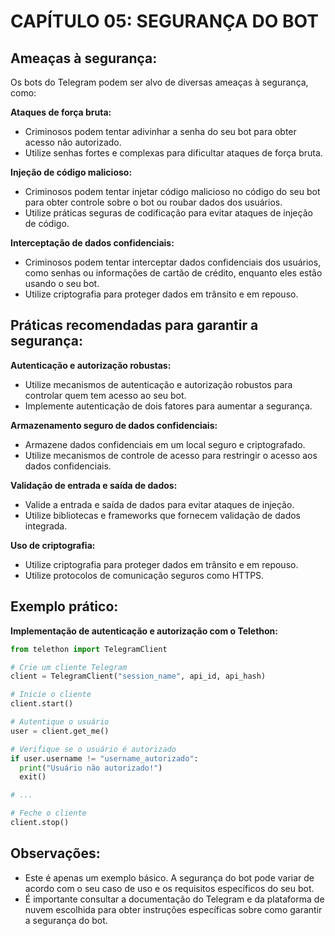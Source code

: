 # CAPÍTULO 05: SEGURANÇA DO BOT
## Ameaças à segurança:
Os bots do Telegram podem ser alvo de diversas ameaças à segurança, como:

**Ataques de força bruta:**

* Criminosos podem tentar adivinhar a senha do seu bot para obter acesso não autorizado.
* Utilize senhas fortes e complexas para dificultar ataques de força bruta.

**Injeção de código malicioso:**

* Criminosos podem tentar injetar código malicioso no código do seu bot para obter controle sobre o bot ou roubar dados dos usuários.
* Utilize práticas seguras de codificação para evitar ataques de injeção de código.

**Interceptação de dados confidenciais:**

* Criminosos podem tentar interceptar dados confidenciais dos usuários, como senhas ou informações de cartão de crédito, enquanto eles estão usando o seu bot.
* Utilize criptografia para proteger dados em trânsito e em repouso.

## Práticas recomendadas para garantir a segurança:
**Autenticação e autorização robustas:**

* Utilize mecanismos de autenticação e autorização robustos para controlar quem tem acesso ao seu bot.
* Implemente autenticação de dois fatores para aumentar a segurança.

**Armazenamento seguro de dados confidenciais:**

* Armazene dados confidenciais em um local seguro e criptografado.
* Utilize mecanismos de controle de acesso para restringir o acesso aos dados confidenciais.

**Validação de entrada e saída de dados:**

* Valide a entrada e saída de dados para evitar ataques de injeção.
* Utilize bibliotecas e frameworks que fornecem validação de dados integrada.

**Uso de criptografia:**

* Utilize criptografia para proteger dados em trânsito e em repouso.
* Utilize protocolos de comunicação seguros como HTTPS.

## Exemplo prático:
**Implementação de autenticação e autorização com o Telethon:**

```python
from telethon import TelegramClient

# Crie um cliente Telegram
client = TelegramClient("session_name", api_id, api_hash)

# Inicie o cliente
client.start()

# Autentique o usuário
user = client.get_me()

# Verifique se o usuário é autorizado
if user.username != "username_autorizado":
  print("Usuário não autorizado!")
  exit()

# ...

# Feche o cliente
client.stop()
```

## Observações:
* Este é apenas um exemplo básico. A segurança do bot pode variar de acordo com o seu caso de uso e os requisitos específicos do seu bot.
* É importante consultar a documentação do Telegram e da plataforma de nuvem escolhida para obter instruções específicas sobre como garantir a segurança do bot.
